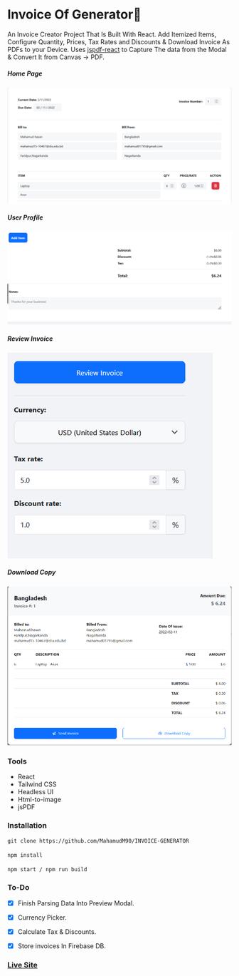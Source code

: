 # Invoice Of Generator🧾

An Invoice Creator Project That Is Built With React. Add Itemized Items, Configure Quantity, Prices, Tax Rates and Discounts & Download Invoice As PDFs to your Device. Uses [jspdf-react](https://www.npmjs.com/package/jspdf-react) to Capture The data from the Modal & Convert It from Canvas -> PDF.



##### Home Page

![ScreenShot of Form](screenshots/a.png)



##### User Profile

![ScreenShot of Form](screenshots/b.png)



##### Review Invoice

![ScreenShot of Form](screenshots/c.png)



##### Download Copy

![ScreenShot of Form](screenshots/d.png)

### Tools

- React
- Tailwind CSS
- Headless UI
- Html-to-image
- jsPDF


### Installation

```
git clone https://github.com/MahamudM90/INVOICE-GENERATOR

npm install

npm start / npm run build
```

### To-Do
- [x] Finish Parsing Data Into Preview Modal.

- [x] Currency Picker.

- [x] Calculate Tax & Discounts.

- [x] Store invoices In Firebase DB.


 ###    [Live Site](https://invoice-generator-react.netlify.app/) 
